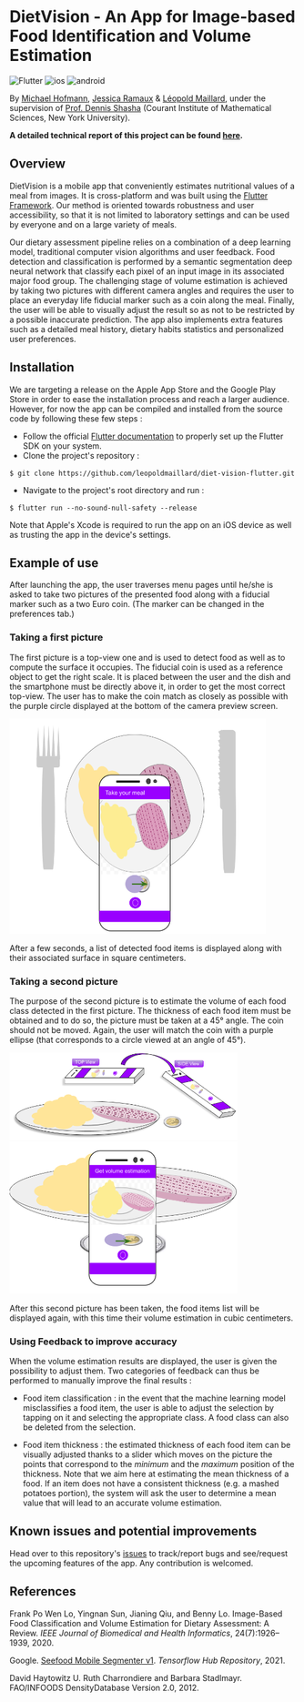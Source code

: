 # DietVision - An App for Image-based Food Identification and Volume Estimation

![Flutter](https://img.shields.io/badge/Flutter-%2302569B.svg?style=for-the-badge&logo=Flutter&logoColor=white) ![ios](https://img.shields.io/badge/iOS-000000?style=for-the-badge&logo=ios&logoColor=white) ![android](https://img.shields.io/badge/Android-3DDC84?style=for-the-badge&logo=android&logoColor=white)

By [Michael Hofmann](https://github.com/michaelof66), [Jessica Ramaux](https://github.com/JessieRamaux) & [Léopold Maillard](https://github.com/leopoldmaillard), under the supervision of [Prof. Dennis Shasha](https://cs.nyu.edu/~shasha/) (Courant Institute of Mathematical Sciences, New York University).

**A detailed technical report of this project can be found [here]().**

## Overview

DietVision is a mobile app that conveniently estimates nutritional values of a meal from images. It is cross-platform and was built using the [Flutter Framework](https://flutter.dev). Our method is oriented towards robustness and user accessibility, so that it is not limited to laboratory settings and can be used by everyone and on a large variety of meals.

Our dietary assessment pipeline relies on a combination of a deep learning model, traditional computer vision algorithms and user feedback. Food detection and classification is performed by a semantic segmentation deep neural network that classify each pixel of an input image in its associated major food group. The challenging stage of volume estimation is achieved by taking two pictures with different camera angles and requires the user to place an everyday life fiducial marker such as a coin along the meal. Finally, the user will be able to visually adjust the result so as not to be restricted by a possible inaccurate prediction. The app also implements extra features such as a detailed meal history, dietary habits statistics and personalized user preferences.

## Installation

We are targeting a release on the Apple App Store and the Google Play Store in order to ease the installation process and reach a larger audience. However, for now the app can be compiled and installed from the source code by following these few steps : 

- Follow the official [Flutter documentation](https://flutter.dev/docs/get-started/install) to properly set up the Flutter SDK on your system.
- Clone the project's repository :

```
$ git clone https://github.com/leopoldmaillard/diet-vision-flutter.git
```
- Navigate to the project's root directory and run :
```
$ flutter run --no-sound-null-safety --release
```
Note that Apple's Xcode is required to run the app on an iOS device as well as trusting the app in the device's settings.

## Example of use

After launching the app, the user traverses menu pages until he/she is asked to take two pictures of the presented food along with a fiducial marker such as a two Euro coin. (The marker can be changed in the preferences tab.)

### Taking a first picture

The first picture is a top-view one and is used to detect food as well as to compute the surface it occupies. The fiducial coin is used as a reference object to get the right scale. It is placed between the user and the dish and the smartphone must be directly above it, in order to get the most correct top-view. The user has to make the coin match as closely as possible with the purple circle displayed at the bottom of the camera preview screen.

<img src="assets/images/topView.png" alt="topview" width="450"/>
 
 After a few seconds, a list of detected food items is displayed along with their associated surface in square centimeters.
 
 ### Taking a second picture
 
The purpose of the second picture is to estimate the volume of each food class detected in the first picture. The thickness of each food item must be obtained and to do so, the picture must be taken at a 45° angle. The coin should not be moved. Again, the user will match the coin with a purple ellipse (that corresponds to a circle viewed at an angle of 45°).

<img src="assets/images/topside.png" alt="topside" width="400"/> <img src="assets/images/45view.png" alt="45view" width="400"/>

After this second picture has been taken, the food items list will be displayed again, with this time their volume estimation in cubic centimeters.

### Using Feedback to improve accuracy

When the volume estimation results are displayed, the user is given the possibility to adjust them. Two categories of feedback can thus be performed to manually improve the final results :

- Food item classification : in the event that the machine learning model misclassifies a food item, the user is able to adjust the selection by tapping on it and selecting the appropriate class. A food class can also be deleted from the selection.

- Food item thickness : the estimated thickness of each food item can be visually adjusted thanks to a slider which moves on the picture the points that correspond to the *minimum* and the *maximum* position of the thickness. Note that we aim here at estimating the mean thickness of a food. If an item does not have a consistent thickness (e.g. a mashed potatoes portion), the system will ask the user to determine a mean value that will lead to an accurate volume estimation.

## Known issues and potential improvements

Head over to this repository's [issues](https://github.com/leopoldmaillard/diet-vision-flutter/issues) to track/report bugs and see/request the upcoming features of the app. Any contribution is welcomed.

## References

Frank Po Wen Lo, Yingnan Sun, Jianing Qiu, and Benny Lo. Image-Based Food Classification and Volume Estimation for Dietary Assessment: A Review. *IEEE Journal of Biomedical and Health Informatics*, 24(7):1926–1939, 2020.

Google. [Seefood Mobile Segmenter v1](https://tfhub.dev/google/seefood/segmenter/mobile_food_segmenter_V1/1). *Tensorflow Hub Repository*, 2021.

David Haytowitz U. Ruth Charrondiere and Barbara Stadlmayr. FAO/INFOODS DensityDatabase Version 2.0, 2012.
